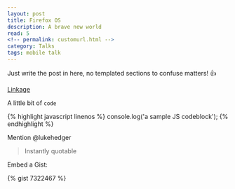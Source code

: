 ```yaml
---
layout: post
title: Firefox OS
description: A brave new world
read: 5
<!-- permalink: customurl.html -->
category: Talks
tags: mobile talk
---
```


Just write the post in here, no templated sections to confuse matters! :+1:

[Linkage](https://www.level-out.com)

A little bit of `code`

{% highlight javascript linenos %}
console.log('a sample JS codeblock');
{% endhighlight %}

Mention @lukehedger

> Instantly quotable

<!-- Insert an image like so...
![dope image]({{ site.url }}/assets/screenshot.jpg) -->

Embed a Gist:

{% gist 7322467 %}